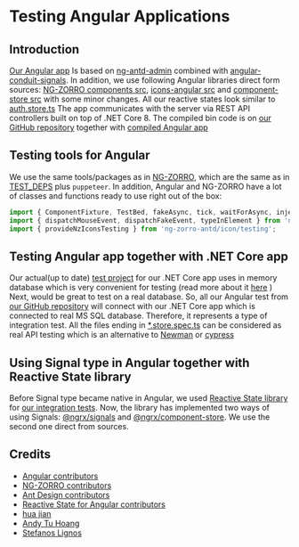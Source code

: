 # Testing Angular Applications

## Introduction

[Our Angular app](https://cioina.azurewebsites.net/) Is based on [ng-antd-admin](https://github.com/huajian123/ng-antd-admin) combined with [angular-conduit-signals](https://github.com/AndyT2503/angular-conduit-signals). In addition, we use following Angular libraries direct form sources: [NG-ZORRO components src](https://github.com/NG-ZORRO/ng-zorro-antd/tree/master/components), [icons-angular src](https://github.com/ant-design/ant-design-icons/tree/master/packages/icons-angular/src) and [component-store src](https://github.com/ngrx/platform/tree/main/modules/component-store/src) with some minor changes. All our reactive states look similar to [auth.store.ts](https://github.com/AndyT2503/angular-conduit-signals/blob/dev/src/app/shared/store/auth.store.ts)
The app communicates with the server via REST API controllers built on top of .NET Core 8. The compiled bin code is on [our GitHub repository](https://github.com/cioina/cioina.azurewebsites.net/tree/main/bin/Release/net8.0) together with [compiled Angular app](https://github.com/cioina/cioina.azurewebsites.net/tree/main/bin/Release/net8.0/wwwroot)

## Testing tools for Angular

We use the same tools/packages as in [NG-ZORRO](https://github.com/NG-ZORRO/ng-zorro-antd/blob/master/package.json), which are the same as in [TEST_DEPS](https://github.com/angular/angular/blob/main/adev/BUILD.bazel) plus `puppeteer`. In addition, Angular and NG-ZORRO have a lot of classes and functions ready to use right out of the box:

```javascript
import { ComponentFixture, TestBed, fakeAsync, tick, waitForAsync, inject as testInject } from '@angular/core/testing';
import { dispatchMouseEvent, dispatchFakeEvent, typeInElement } from 'ng-zorro-antd/core/testing';
import { provideNzIconsTesting } from 'ng-zorro-antd/icon/testing';
```

## Testing Angular app together with .NET Core app

Our actual(up to date) [test project](https://github.com/cioina/MyTested-test-project-example/tree/main/src/BlogAngular.Test/Test) for our .NET Core app uses in memory database which is very convenient for testing (read more about it [here](https://cioina.azurewebsites.net/articles/dotnet-core-testing) ) Next, would be great to test on a real database. So, all our Angular test from [our GitHub repository](https://github.com/cioina/angular-test-example/tree/main/version-2) will connect with our .NET Core app which is connected to real MS SQL database. Therefore, it represents a type of integration test.
All the files ending in [*.store.spec.ts](https://github.com/cioina/angular-test-example/blob/main/version-2/home.store.spec.ts) can be considered as real API testing which is an alternative to [Newman](https://github.com/gothinkster/realworld/blob/main/api/run-api-tests.sh) or [cypress]( https://github.com/cypress-io/cypress-example-conduit-app/blob/master/cypress/integration/login-spec.js)

## Using Signal type in Angular together with Reactive State library

Before Signal type became native in Angular, we used [Reactive State library]( https://github.com/ngrx/platform) for [our integration tests](https://github.com/cioina/angular-test-example/tree/main/version-1). Now, the library has implemented two ways of using Signals: [@ngrx/signals](https://github.com/stefanoslig/angular-ngrx-nx-realworld-example-app/blob/main/libs/auth/data-access/src/auth.store.ts) and [@ngrx/component-store](https://github.com/AndyT2503/angular-conduit-signals/blob/dev/src/app/shared/store/auth.store.ts). We use the second one direct from sources.

## Credits

- [Angular contributors](https://github.com/angular/angular/graphs/contributors)
- [NG-ZORRO contributors](https://github.com/NG-ZORRO/ng-zorro-antd/graphs/contributors)
- [Ant Design contributors](https://github.com/ant-design/ant-design-icons/graphs/contributors)
- [Reactive State for Angular contributors](https://github.com/ngrx/platform/graphs/contributors)
- [hua jian](https://github.com/huajian123)
- [Andy Tu Hoang](https://github.com/AndyT2503)
- [Stefanos Lignos](https://github.com/stefanoslig)
